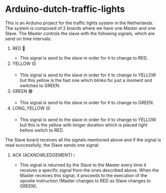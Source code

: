 # Arduino-dutch-traffic-lights
This is an Arduino project for the traffic lights system in the Netherlands. The system is composed of 2 boards where we have one Master and one Slave. The Master controls the slave with the following signals, which are send on time intervals:
<ol>
  <li> RED 🔴</li>
  <ul>
    <li> This signal is send to the slave in order for it to change to RED.</li>
  </ul>
  <li> YELLOW 🟡</li>
  <ul>
    <li> This signal is send to the slave in order for it to change to YELLOW but this yellow is the fast one which blinks for just a moment and switches to GREEN.</li>
  </ul>
  <li> GREEN 🟢</li>
  <ul>
    <li> This signal is send to the slave in order for it to change to GREEN.</li>
  </ul>
  <li> LONG_YELLOW 🟡</li>
  <ul>
    <li> This signal is send to the slave in order for it to change to YELLOW but this is the yellow with longer duration which is placed right before switch to RED.</li>
  </ul>
 </ol>
 The Slave board receives all the signals mentioned above and if the signal is read successfully, the Slave sends one signal:
 <ol>
  <li> ACK (ACKNOWLEDGEMENT) ℹ️ </li>
  <ul>
    <li> This signal is returned by the Slave to the Master every time it receives a specific signal from the ones described above. When the Master receives this signal, it proceeds to the execution of the oposite instruction (Master changes to RED as Slave changes to GREEN). </li>
  </ul>
</ol>
